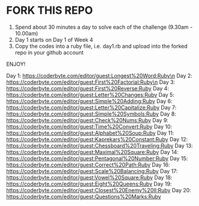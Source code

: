 # FORK THIS REPO 

1. Spend about 30 minutes a day to solve each of the challenge (9.30am - 10.00am)
2. Day 1 starts on Day 1 of Week 4
3. Copy the codes into a ruby file, i.e. day1.rb  and upload into the forked repo in your github account 

ENJOY! 

Day 1: https://coderbyte.com/editor/guest:Longest%20Word:Ruby\n
Day 2: https://coderbyte.com/editor/guest:First%20Factorial:Ruby\n
Day 3: https://coderbyte.com/editor/guest:First%20Reverse:Ruby
Day 4: https://coderbyte.com/editor/guest:Letter%20Changes:Ruby
Day 5: https://coderbyte.com/editor/guest:Simple%20Adding:Ruby
Day 6: https://coderbyte.com/editor/guest:Letter%20Capitalize:Ruby
Day 7: https://coderbyte.com/editor/guest:Simple%20Symbols:Ruby
Day 8: https://coderbyte.com/editor/guest:Check%20Nums:Ruby
Day 9: https://coderbyte.com/editor/guest:Time%20Convert:Ruby
Day 10: https://coderbyte.com/editor/guest:Alphabet%20Soup:Ruby
Day 11: https://coderbyte.com/editor/guest:Kaprekars%20Constant:Ruby
Day 12: https://coderbyte.com/editor/guest:Chessboard%20Traveling:Ruby
Day 13: https://coderbyte.com/editor/guest:Maximal%20Square:Ruby
Day 14: https://coderbyte.com/editor/guest:Pentagonal%20Number:Ruby
Day 15: https://coderbyte.com/editor/guest:Correct%20Path:Ruby
Day 16: https://coderbyte.com/editor/guest:Scale%20Balancing:Ruby
Day 17: https://coderbyte.com/editor/guest:Vowel%20Square:Ruby
Day 18: https://coderbyte.com/editor/guest:Eight%20Queens:Ruby
Day 19: https://coderbyte.com/editor/guest:Closest%20Enemy%20II:Ruby
Day 20: https://coderbyte.com/editor/guest:Questions%20Marks:Ruby





